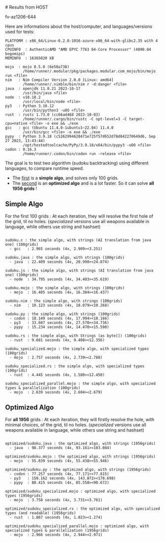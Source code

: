 # Results from HOST 

fv-az1206-644

Here are informations about the host/computer, and languages/versions used for tests:
```
PLATFORM : x86_64/Linux-6.2.0-1016-azure-x86_64-with-glibc2.35 with 4 cpus
CPUINFO  : AuthenticAMD "AMD EPYC 7763 64-Core Processor" (4890.84 bogomips)
MEMINFO  : 16365020 kB

mojo  : mojo 0.5.0 (6e50a738)
        /home/runner/.modular/pkg/packages.modular.com_mojo/bin/mojo run <file>
nim   : Nim Compiler Version 2.0.0 [Linux: amd64]
        /home/runner/.nimble/bin/nim r -d:danger <file>
java  : openjdk 11.0.21 2023-10-17
        /usr/bin/java <file>
node  : v18.18.2
        /usr/local/bin/node <file>
py3   : Python 3.10.12
        /usr/bin/python3 -uOO <file>
rust  : rustc 1.73.0 (cc66ad468 2023-10-03)
        /home/runner/.cargo/bin/rustc -C opt-level=3 -C target-cpu=native <file> -o exe && ./exe
gcc   : gcc (Ubuntu 11.4.0-1ubuntu1~22.04) 11.4.0
        /usr/bin/gcc <file> -o exe && ./exe
pypy  : Python 3.9.18 (c5262994620471e725f57d652d78d842270649d6, Sep 27 2023, 13:43:44)
        /opt/hostedtoolcache/PyPy/3.9.18/x64/bin/pypy3 -uOO <file>
codon : 0.16.3
        /home/runner/.codon/bin/codon run -release <file>

```

The goal is to test two algorithm (sudoku backtracking) using different languages, to compare runtime speed.

- The [first](sudoku.py) is a **simple algo**, and solves only 100 grids.
- The [second](optimized/sudoku.py) is an **optimized algo** and is a lot faster. So it can solve **all 1956 grids** !

## Simple Algo

For the first 100 grids : At each iteration, they will resolve the first hole of the grid, til no holes.
(*specialized* versions use all weapons available in language, while others use string and hashset)
```

sudoku.c : the simple algo, with strings (AI translation from java one) (100grids)
  - gcc   : 2.965 seconds (4x, 2.909><3.251)

sudoku.java : the simple algo, with strings (100grids)
  - java  : 22.409 seconds (4x, 20.990><24.874)

sudoku.js : the simple algo, with strings (AI translation from java one) (100grids)
  - node  : 34.795 seconds (4x, 34.403><35.619)

sudoku.mojo : the simple algo, with strings (100grids)
  - mojo  : 16.405 seconds (4x, 16.384><16.437)

sudoku.nim : the simple algo, with strings (100grids)
  - nim   : 10.123 seconds (4x, 10.079><10.268)

sudoku.py : the simple algo, with strings (100grids)
  - codon : 18.149 seconds (4x, 17.994><18.166)
  - py3   : 33.607 seconds (4x, 27.570><34.736)
  - pypy  : 15.234 seconds (4x, 14.470><15.590)

sudoku.rs : the simple algo, with Strings (as byte[]) (100grids)
  - rust  : 9.681 seconds (4x, 9.408><12.356)

sudoku_specialized.mojo : the simple algo, with specialized types (100grids)
  - mojo  : 2.757 seconds (4x, 2.739><2.788)

sudoku_specialized.rs : the simple algo, with specialized types (100grids)
  - rust  : 4.445 seconds (4x, 1.580><12.450)

sudoku_specialized_parallel.mojo : the simple algo, with specialized types & parallelization (100grids)
  - mojo  : 2.639 seconds (4x, 2.604><2.679)

```

## Optimized Algo

For **all 1956** grids : At each iteration, they will firstly resolve the hole, with minimal choices, of the grid, til no holes.
(*specialized* versions use all weapons available in language, while others use string and hashset)

```

optimized/sudoku.java : the optimized algo, with strings (1956grids)
  - java  : 98.377 seconds (4x, 93.161><103.084)

optimized/sudoku.mojo : the optimized algo, with strings (1956grids)
  - mojo  : 55.839 seconds (4x, 55.438><55.946)

optimized/sudoku.py : the optimized algo, with strings (1956grids)
  - codon : 77.257 seconds (4x, 77.171><77.815)
  - py3   : 150.162 seconds (4x, 143.872><170.698)
  - pypy  : 88.415 seconds (4x, 85.558><90.672)

optimized/sudoku_specialized.mojo : optimized algo, with specialized types (1956grids)
  - mojo  : 3.758 seconds (4x, 3.731><3.761)

optimized/sudoku_specialized.rs : the optimized algo, with specialized types (and readable) (1956grids)
  - rust  : 1.067 seconds (4x, 1.023><1.274)

optimized/sudoku_specialized_parallel.mojo : optimized algo, with specialized types & parallelization (1956grids)
  - mojo  : 2.966 seconds (4x, 2.944><2.971)

```


